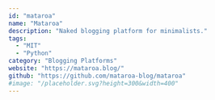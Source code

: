 ```yaml
---
id: "mataroa"
name: "Mataroa"
description: "Naked blogging platform for minimalists."
tags:
  - "MIT"
  - "Python"
category: "Blogging Platforms"
website: "https://mataroa.blog/"
github: "https://github.com/mataroa-blog/mataroa"
#image: "/placeholder.svg?height=300&width=400"
---
```


